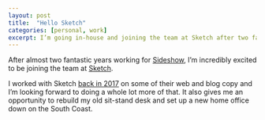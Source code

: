 ```yaml
---
layout: post
title:  "Hello Sketch"
categories: [personal, work]
excerpt: I’m going in-house and joining the team at Sketch after two fantastic years of agency life at Sideshow.
---
```

After almost two fantastic years working for [Sideshow](https://www.sideshowagency.com/), I’m incredibly excited to be joining the team at [Sketch](https://www.sketch.com/).

I worked with Sketch [back in 2017](https://freddiewrit.es/sketch/) on some of their web and blog copy and I’m looking forward to doing a whole lot more of that. It also gives me an opportunity to rebuild my old sit-stand desk and set up a new home office down on the South Coast.
